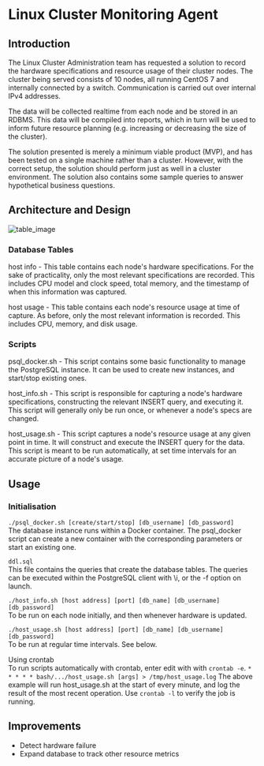 # Linux Cluster Monitoring Agent
## Introduction
The Linux Cluster Administration team has requested a solution to record the hardware specifications and resource usage of their cluster nodes. The cluster being served consists of 10 nodes, all running CentOS 7 and internally connected by a switch. Communication is carried out over internal IPv4 addresses.

The data will be collected realtime from each node and be stored in an RDBMS. This data will be compiled into reports, which in turn will be used to inform future resource planning (e.g. increasing or decreasing the size of the cluster).

The solution presented is merely a minimum viable product (MVP), and has been tested on a single machine rather than a cluster. However, with the correct setup, the solution should perform just as well in a cluster environment. The solution also contains some sample queries to answer hypothetical business questions.

## Architecture and Design
![table_image](/assets/diagram.png)
### Database Tables
host info - This table contains each node's hardware specifications. For the sake of practicality, only the most relevant specifications are recorded. This includes CPU model and clock speed, total memory, and the timestamp of when this information was captured.

host usage - This table contains each node's resource usage at time of capture. As before, only the most relevant information is recorded. This includes CPU, memory, and disk usage.

### Scripts
psql_docker.sh - This script contains some basic functionality to manage the PostgreSQL instance. It can be used to create new instances, and start/stop existing ones.

host_info.sh - This script is responsible for capturing a node's hardware specifications, constructing the relevant INSERT query, and executing it. This script will generally only be run once, or whenever a node's specs are changed.

host_usage.sh - This script captures a node's resource usage at any given point in time. It will construct and execute the INSERT query for the data. This script is meant to be run automatically, at set time intervals for an accurate picture of a node's usage.

## Usage
### Initialisation
`./psql_docker.sh [create/start/stop] [db_username] [db_password]`  
The database instance runs within a Docker container. The psql_docker script can create a new container with the corresponding parameters or start an existing one.

`ddl.sql`  
This file contains the queries that create the database tables. The queries can be executed within the PostgreSQL client with \i, or the -f option on launch.

`./host_info.sh [host address] [port] [db_name] [db_username] [db_password]`  
To be run on each node initially, and then whenever hardware is updated.

`./host_usage.sh [host address] [port] [db_name] [db_username] [db_password]`  
To be run at regular time intervals. See below.

Using crontab  
To run scripts automatically with crontab, enter edit with with `crontab -e`.
`* * * * * bash/.../host_usage.sh [args] > /tmp/host_usage.log`
The above example will run host_usage.sh at the start of every minute, and log the result of the most recent operation. Use `crontab -l` to verify the job is running.

## Improvements 
- Detect hardware failure
- Expand database to track other resource metrics
